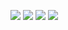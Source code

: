 ![](http://artsmia.github.io/svg-logos/white/mark.svg)
![](http://artsmia.github.io/svg-logos/black/mark.svg)
![](http://artsmia.github.io/svg-logos/white/wordmark.svg)
![](http://artsmia.github.io/svg-logos/black/wordmark.svg)
